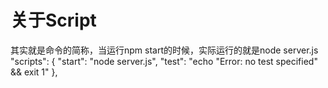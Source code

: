# 关于Script
其实就是命令的简称，当运行npm start的时候，实际运行的就是node server.js
  "scripts": {
    "start": "node server.js",
    "test": "echo \"Error: no test specified\" && exit 1"
  },